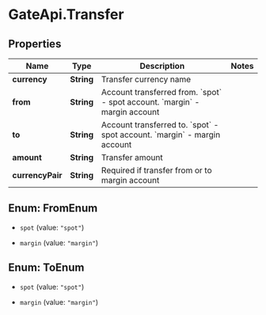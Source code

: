 # GateApi.Transfer

## Properties
Name | Type | Description | Notes
------------ | ------------- | ------------- | -------------
**currency** | **String** | Transfer currency name | 
**from** | **String** | Account transferred from. &#x60;spot&#x60; - spot account. &#x60;margin&#x60; - margin account | 
**to** | **String** | Account transferred to. &#x60;spot&#x60; - spot account. &#x60;margin&#x60; - margin account | 
**amount** | **String** | Transfer amount | 
**currencyPair** | **String** | Required if transfer from or to margin account | 


<a name="FromEnum"></a>
## Enum: FromEnum


* `spot` (value: `"spot"`)

* `margin` (value: `"margin"`)




<a name="ToEnum"></a>
## Enum: ToEnum


* `spot` (value: `"spot"`)

* `margin` (value: `"margin"`)




